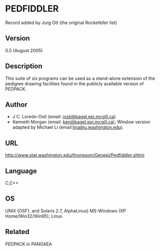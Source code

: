 # PEDFIDDLER
Record added by Jurg Ott (the original Rockefeller list)

## Version
0.5 (August 2005)

## Description
This suite of six programs can be used as a stand-alone extension of the pedigree drawing facilities found in the publicly available version of PEDPACK.

## Author
* J C. Loredo-Osti (email: josti@bagel.epi.mcgill.ca)
* Kenneth Morgan (email: ken@bagel.epi.mcgill.ca); Window version adapted by Michael Li (email:lina@u.washington.edu).

## URL
http://www.stat.washington.edu/thompson/Genepi/Pedfiddler.shtml

## Language
C,C++

## OS
UNIX (OSF1, and Solaris 2.7, AlphaLinux) MS-Windows (XP Home/Win32/Win95), Linux

## Related
PEDPACK in PANGAEA